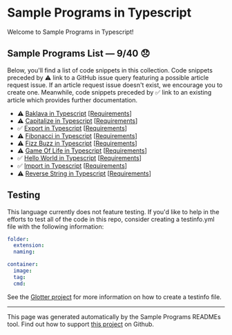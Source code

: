 # Sample Programs in Typescript

Welcome to Sample Programs in Typescript!

## Sample Programs List — 9/40 :disappointed:

Below, you'll find a list of code snippets in this collection. Code snippets preceded by :warning: link to a GitHub issue query featuring a possible article request issue. If an article request issue doesn't exist, we encourage you to create one. Meanwhile, code snippets preceded by :white_check_mark: link to an existing article which provides further documentation.

- :warning: [Baklava in Typescript](https://github.com//TheRenegadeCoder/sample-programs-website/issues?utf8=%E2%9C%93&q=is%3Aissue+is%3Aopen+baklava+typescript) [[Requirements](https://sample-programs.therenegadecoder.com/projects/baklava)]
- :warning: [Capitalize in Typescript](https://github.com//TheRenegadeCoder/sample-programs-website/issues?utf8=%E2%9C%93&q=is%3Aissue+is%3Aopen+capitalize+typescript) [[Requirements](https://sample-programs.therenegadecoder.com/projects/capitalize)]
- :white_check_mark: [Export in Typescript](https://sample-programs.therenegadecoder.com/projects/import-export/typescript) [[Requirements](https://sample-programs.therenegadecoder.com/projects/import-export)]
- :warning: [Fibonacci in Typescript](https://github.com//TheRenegadeCoder/sample-programs-website/issues?utf8=%E2%9C%93&q=is%3Aissue+is%3Aopen+fibonacci+typescript) [[Requirements](https://sample-programs.therenegadecoder.com/projects/fibonacci)]
- :warning: [Fizz Buzz in Typescript](https://github.com//TheRenegadeCoder/sample-programs-website/issues?utf8=%E2%9C%93&q=is%3Aissue+is%3Aopen+fizz+buzz+typescript) [[Requirements](https://sample-programs.therenegadecoder.com/projects/fizz-buzz)]
- :warning: [Game Of Life in Typescript](https://github.com//TheRenegadeCoder/sample-programs-website/issues?utf8=%E2%9C%93&q=is%3Aissue+is%3Aopen+game+of+life+typescript) [[Requirements](https://sample-programs.therenegadecoder.com/projects/game-of-life)]
- :white_check_mark: [Hello World in Typescript](https://sample-programs.therenegadecoder.com/projects/hello-world/typescript) [[Requirements](https://sample-programs.therenegadecoder.com/projects/hello-world)]
- :white_check_mark: [Import in Typescript](https://sample-programs.therenegadecoder.com/projects/import-export/typescript) [[Requirements](https://sample-programs.therenegadecoder.com/projects/import-export)]
- :warning: [Reverse String in Typescript](https://github.com//TheRenegadeCoder/sample-programs-website/issues?utf8=%E2%9C%93&q=is%3Aissue+is%3Aopen+reverse+string+typescript) [[Requirements](https://sample-programs.therenegadecoder.com/projects/reverse-string)]

## Testing

This language currently does not feature testing. If you'd like to help in the efforts to test all of the code in this repo, consider creating a testinfo.yml file with the following information:

```yml
folder:
  extension:
  naming:

container:
  image:
  tag:
  cmd:
```

See the [Glotter project](https://github.com/auroq/glotter) for more information on how to create a testinfo file.

---

This page was generated automatically by the Sample Programs READMEs tool. Find out how to support [this project](https://github.com/TheRenegadeCoder/sample-programs-readmes) on Github.